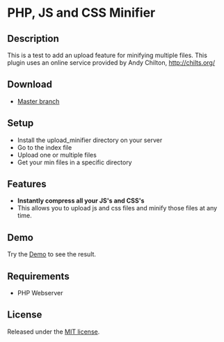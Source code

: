 PHP, JS and CSS Minifier
====================

## Description
This is a test to add an upload feature for minifying multiple files.
This plugin uses an online service provided by Andy Chilton, http://chilts.org/

## Download
* [Master branch](https://github.com/promatik/php-js-css-minifier/archive/master.zip)

## Setup
* Install the upload_minifier directory on your server
* Go to the index file
* Upload one or multiple files
* Get your min files in a specific directory

## Features
* **Instantly compress all your JS's and CSS's**  
*  This allows you to upload js and css files and minify those files at any time.

## Demo
Try the <a href="http://www.unjourunemarque.fr/upload_minifier/" target="_blank">Demo</a> to see the result.

## Requirements
* PHP Webserver

## License
Released under the [MIT license](http://www.opensource.org/licenses/MIT).
